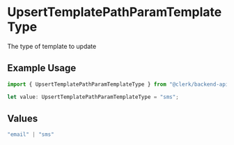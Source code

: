 # UpsertTemplatePathParamTemplateType

The type of template to update

## Example Usage

```typescript
import { UpsertTemplatePathParamTemplateType } from "@clerk/backend-api-client/models/operations";

let value: UpsertTemplatePathParamTemplateType = "sms";
```

## Values

```typescript
"email" | "sms"
```